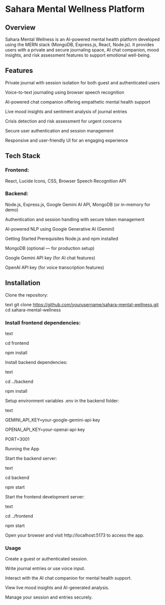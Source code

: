 # Sahara Mental Wellness Platform

## Overview

Sahara Mental Wellness is an AI-powered mental health platform developed using the MERN stack (MongoDB, Express.js, React, Node.js). It provides users with a private and secure journaling space, AI chat companion, mood insights, and risk assessment features to support emotional well-being.

## Features
Private journal with session isolation for both guest and authenticated users

Voice-to-text journaling using browser speech recognition

AI-powered chat companion offering empathetic mental health support

Live mood insights and sentiment analysis of journal entries

Crisis detection and risk assessment for urgent concerns

Secure user authentication and session management

Responsive and user-friendly UI for an engaging experience

## Tech Stack

### Frontend: 
React, Lucide Icons, CSS, Browser Speech Recognition API

### Backend: 
Node.js, Express.js, Google Gemini AI API, MongoDB (or in-memory for demo)

Authentication and session handling with secure token management

AI-powered NLP using Google Generative AI (Gemini)

Getting Started
Prerequisites
Node.js and npm installed

MongoDB (optional — for production setup)

Google Gemini API key (for AI chat features)

OpenAI API key (for voice transcription features)

## Installation

Clone the repository:

text
git clone https://github.com/yourusername/sahara-mental-wellness.git
cd sahara-mental-wellness

### Install frontend dependencies:

text

cd frontend

npm install

Install backend dependencies:

text

cd ../backend

npm install

Setup environment variables .env in the backend folder:

text

GEMINI_API_KEY=your-google-gemini-api-key

OPENAI_API_KEY=your-openai-api-key

PORT=3001

Running the App

Start the backend server:

text

cd backend

npm start

Start the frontend development server:

text

cd ../frontend

npm start

Open your browser and visit http://localhost:5173 to access the app.

### Usage

Create a guest or authenticated session.

Write journal entries or use voice input.

Interact with the AI chat companion for mental health support.

View live mood insights and AI-generated analysis.

Manage your session and entries securely.